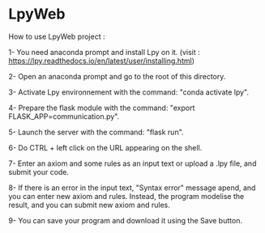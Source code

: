 # LpyWeb
How to use LpyWeb project :

1- You need anaconda prompt and install Lpy on it.
(visit : https://lpy.readthedocs.io/en/latest/user/installing.html)

2- Open an anaconda prompt and go to the root of this directory.

3- Activate Lpy environnement with the command: "conda activate lpy".

4- Prepare the flask module with the command: "export FLASK_APP=communication.py".

5- Launch the server with the command: "flask run".

6- Do CTRL + left click on the URL appearing on the shell.

7- Enter an axiom and some rules as an input text or upload a .lpy file, and submit your code.

8- If there is an error in the input text, "Syntax error" message apend, and you can enter new axiom and rules. Instead, the program modelise the result, and you can submit new axiom and rules.

9- You can save your program and download it using the Save button.

